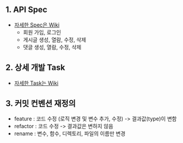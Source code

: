 ## 1. API Spec

-   [자세한 Spec은 Wiki](https://github.com/programmers-kdt-full-stack-3rd/community-board/wiki/API-Specification)
    -   회원 가입, 로그인
    -   게시글 생성, 열람, 수정, 삭제
    -   댓글 생성, 열람, 수정, 삭제

## 2. 상세 개발 Task

-   [자세한 Task는 Wiki](https://github.com/programmers-kdt-full-stack-3rd/community-board/wiki/Task-list)

## 3. 커밋 컨벤션 재정의

-   feature : 코드 수정 (로직 변경 및 변수 추가, 수정) -> 결과값(type)이 변함
-   refactor : 코드 수정 -> 결과값은 변하지 않음
-   rename : 변수, 함수, 디렉토리, 파일의 이름만 변경
